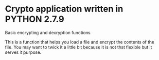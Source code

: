 # Crypto application written in PYTHON 2.7.9
Basic encrypting and decryption functions

This is a function that helps you load a file and encrypt the contents of the file. You may want to twick it a little bit because it is not that flexible but it serves it purpose.
